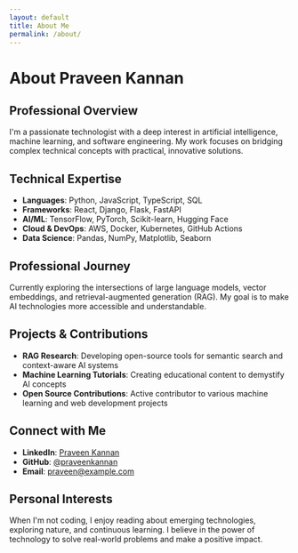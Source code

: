 ```yaml
---
layout: default
title: About Me
permalink: /about/
---
```


# About Praveen Kannan

## Professional Overview

I'm a passionate technologist with a deep interest in artificial intelligence, machine learning, and software engineering. My work focuses on bridging complex technical concepts with practical, innovative solutions.

## Technical Expertise

- **Languages**: Python, JavaScript, TypeScript, SQL
- **Frameworks**: React, Django, Flask, FastAPI
- **AI/ML**: TensorFlow, PyTorch, Scikit-learn, Hugging Face
- **Cloud & DevOps**: AWS, Docker, Kubernetes, GitHub Actions
- **Data Science**: Pandas, NumPy, Matplotlib, Seaborn

## Professional Journey

Currently exploring the intersections of large language models, vector embeddings, and retrieval-augmented generation (RAG). My goal is to make AI technologies more accessible and understandable.

## Projects & Contributions

- **RAG Research**: Developing open-source tools for semantic search and context-aware AI systems
- **Machine Learning Tutorials**: Creating educational content to demystify AI concepts
- **Open Source Contributions**: Active contributor to various machine learning and web development projects

## Connect with Me

- **LinkedIn**: [Praveen Kannan](https://www.linkedin.com/in/praveenkannan)
- **GitHub**: [@praveenkannan](https://github.com/praveenkannan)
- **Email**: praveen@example.com

## Personal Interests

When I'm not coding, I enjoy reading about emerging technologies, exploring nature, and continuous learning. I believe in the power of technology to solve real-world problems and make a positive impact.
